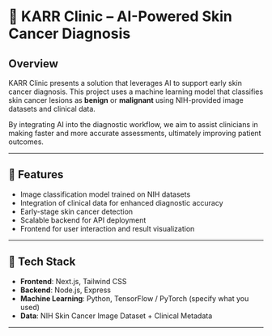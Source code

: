 # 🏥 KARR Clinic – AI-Powered Skin Cancer Diagnosis

## Overview

KARR Clinic presents a solution that leverages AI to support early skin cancer diagnosis. This project uses a machine learning model that classifies skin cancer lesions as **benign** or **malignant** using NIH-provided image datasets and clinical data.

By integrating AI into the diagnostic workflow, we aim to assist clinicians in making faster and more accurate assessments, ultimately improving patient outcomes.

---

## 🚀 Features

- Image classification model trained on NIH datasets
- Integration of clinical data for enhanced diagnostic accuracy
- Early-stage skin cancer detection
- Scalable backend for API deployment
- Frontend for user interaction and result visualization

---

## 🧠 Tech Stack

- **Frontend**: Next.js, Tailwind CSS
- **Backend**: Node.js, Express
- **Machine Learning**: Python, TensorFlow / PyTorch (specify what you used)
- **Data**: NIH Skin Cancer Image Dataset + Clinical Metadata

---




